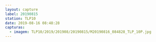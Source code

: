 ```yaml
---
layout: capture
label: 20190815
station: TLP10
date: 2019-08-16 08:48:28
capturas:
  - imagem: TLP10/2019/201908/20190815/M20190816_084828_TLP_10P.jpg
---
```

